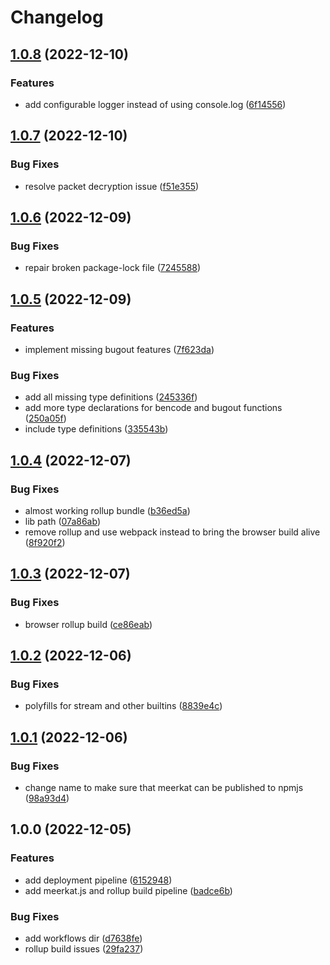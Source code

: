 # Changelog

## [1.0.8](https://github.com/fabianbormann/meerkat/compare/v1.0.7...v1.0.8) (2022-12-10)


### Features

* add configurable logger instead of using console.log ([6f14556](https://github.com/fabianbormann/meerkat/commit/6f1455619a4846fe606bbfd401a711156b93e8b5))

## [1.0.7](https://github.com/fabianbormann/meerkat/compare/v1.0.6...v1.0.7) (2022-12-10)


### Bug Fixes

* resolve packet decryption issue ([f51e355](https://github.com/fabianbormann/meerkat/commit/f51e355d7c67628af2e2eae51139256121f1f2c5))

## [1.0.6](https://github.com/fabianbormann/meerkat/compare/v1.0.5...v1.0.6) (2022-12-09)


### Bug Fixes

* repair broken package-lock file ([7245588](https://github.com/fabianbormann/meerkat/commit/72455884e84d5119515deb204609c0206c97f55d))

## [1.0.5](https://github.com/fabianbormann/meerkat/compare/v1.0.4...v1.0.5) (2022-12-09)


### Features

* implement missing bugout features ([7f623da](https://github.com/fabianbormann/meerkat/commit/7f623da2bb3c0f7094288e1741d1c27646e21096))


### Bug Fixes

* add all missing type definitions ([245336f](https://github.com/fabianbormann/meerkat/commit/245336feb5f8f5106844ce3ce8f0ce53195516e8))
* add more type declarations for bencode and bugout functions ([250a05f](https://github.com/fabianbormann/meerkat/commit/250a05f0a37fee74d15c57f68f0db872f5358238))
* include type definitions ([335543b](https://github.com/fabianbormann/meerkat/commit/335543ba7341e664cfd70778e93dc03450627231))

## [1.0.4](https://github.com/fabianbormann/meerkat/compare/v1.0.3...v1.0.4) (2022-12-07)


### Bug Fixes

* almost working rollup bundle ([b36ed5a](https://github.com/fabianbormann/meerkat/commit/b36ed5a393f4410d05147ba6f3984f8cc234d38d))
* lib path ([07a86ab](https://github.com/fabianbormann/meerkat/commit/07a86ab2d47bfc3507bc3c5040c6fdfbc0b59834))
* remove rollup and use webpack instead to bring the browser build alive ([8f920f2](https://github.com/fabianbormann/meerkat/commit/8f920f2ea4db956c5c461ecf45a859876a876c4e))

## [1.0.3](https://github.com/fabianbormann/meerkat/compare/v1.0.2...v1.0.3) (2022-12-07)


### Bug Fixes

* browser rollup build ([ce86eab](https://github.com/fabianbormann/meerkat/commit/ce86eabc72f0e67f6cd9c3836de0946ed62efb30))

## [1.0.2](https://github.com/fabianbormann/meerkat/compare/v1.0.1...v1.0.2) (2022-12-06)


### Bug Fixes

* polyfills for stream and other builtins ([8839e4c](https://github.com/fabianbormann/meerkat/commit/8839e4cc23046ba73c23b11cbdc1cee91f5a213e))

## [1.0.1](https://github.com/fabianbormann/meerkat/compare/v1.0.0...v1.0.1) (2022-12-06)


### Bug Fixes

* change name to make sure that meerkat can be published to npmjs ([98a93d4](https://github.com/fabianbormann/meerkat/commit/98a93d476c7f77d2c27d8f051d61b66b491fc4e1))

## 1.0.0 (2022-12-05)


### Features

* add deployment pipeline ([6152948](https://github.com/fabianbormann/meerkat/commit/615294856d2a72c9c8a7db785f68c0822e1b204f))
* add meerkat.js and rollup build pipeline ([badce6b](https://github.com/fabianbormann/meerkat/commit/badce6bf9c47ef74825bd14fb3b5bfb92f375ae8))


### Bug Fixes

* add workflows dir ([d7638fe](https://github.com/fabianbormann/meerkat/commit/d7638feda30da0d17fb3308c00960a85f8f2675f))
* rollup build issues ([29fa237](https://github.com/fabianbormann/meerkat/commit/29fa23749d3af241ac82eb1000f8651cf029cf17))
